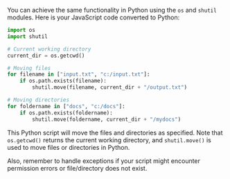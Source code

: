 You can achieve the same functionality in Python using the `os` and `shutil` modules. Here is your JavaScript code converted to Python:

```python
import os
import shutil

# Current working directory
current_dir = os.getcwd()

# Moving files
for filename in ["input.txt", "c:/input.txt"]:
    if os.path.exists(filename):
        shutil.move(filename, current_dir + "/output.txt")

# Moving directories
for foldername in ["docs", "c:/docs"]:
    if os.path.exists(foldername):
        shutil.move(foldername, current_dir + "/mydocs")
```

This Python script will move the files and directories as specified. Note that `os.getcwd()` returns the current working directory, and `shutil.move()` is used to move files or directories in Python.

Also, remember to handle exceptions if your script might encounter permission errors or file/directory does not exist.
